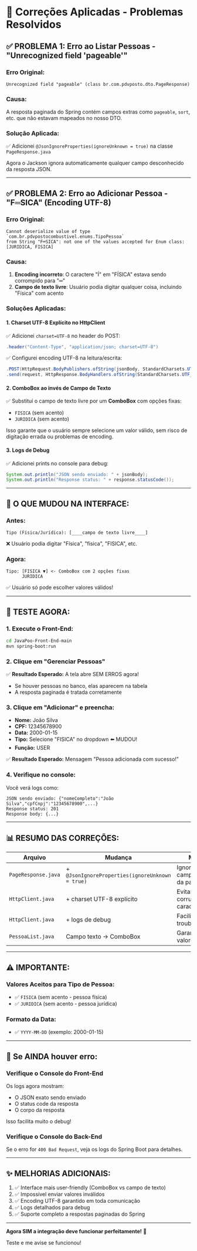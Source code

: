 # 🔧 Correções Aplicadas - Problemas Resolvidos

## ✅ PROBLEMA 1: Erro ao Listar Pessoas - "Unrecognized field 'pageable'"

### Erro Original:
```
Unrecognized field "pageable" (class br.com.pdvposto.dto.PageResponse)
```

### Causa:
A resposta paginada do Spring contém campos extras como `pageable`, `sort`, etc. que não estavam mapeados no nosso DTO.

### Solução Aplicada:
✅ Adicionei `@JsonIgnoreProperties(ignoreUnknown = true)` na classe `PageResponse.java`

Agora o Jackson ignora automaticamente qualquer campo desconhecido da resposta JSON.

---

## ✅ PROBLEMA 2: Erro ao Adicionar Pessoa - "F═SICA" (Encoding UTF-8)

### Erro Original:
```
Cannot deserialize value of type `com.br.pdvpostocombustivel.enums.TipoPessoa` 
from String "F═SICA": not one of the values accepted for Enum class: [JURIDICA, FISICA]
```

### Causa:
1. **Encoding incorreto**: O caractere "Í" em "FÍSICA" estava sendo corrompido para "═"
2. **Campo de texto livre**: Usuário podia digitar qualquer coisa, incluindo "Física" com acento

### Soluções Aplicadas:

#### 1. Charset UTF-8 Explícito no HttpClient
✅ Adicionei `charset=UTF-8` no header do POST:
```java
.header("Content-Type", "application/json; charset=UTF-8")
```

✅ Configurei encoding UTF-8 na leitura/escrita:
```java
.POST(HttpRequest.BodyPublishers.ofString(jsonBody, StandardCharsets.UTF_8))
.send(request, HttpResponse.BodyHandlers.ofString(StandardCharsets.UTF_8))
```

#### 2. ComboBox ao invés de Campo de Texto
✅ Substituí o campo de texto livre por um **ComboBox** com opções fixas:
- `FISICA` (sem acento)
- `JURIDICA` (sem acento)

Isso garante que o usuário sempre selecione um valor válido, sem risco de digitação errada ou problemas de encoding.

#### 3. Logs de Debug
✅ Adicionei prints no console para debug:
```java
System.out.println("JSON sendo enviado: " + jsonBody);
System.out.println("Response status: " + response.statusCode());
```

---

## 🎯 O QUE MUDOU NA INTERFACE:

### Antes:
```
Tipo (Física/Jurídica): [____campo de texto livre____]
```
❌ Usuário podia digitar "Física", "fisica", "FISICA", etc.

### Agora:
```
Tipo: [FISICA ▼] <- ComboBox com 2 opções fixas
      JURIDICA
```
✅ Usuário só pode escolher valores válidos!

---

## 🚀 TESTE AGORA:

### 1. Execute o Front-End:
```bash
cd JavaPoo-Front-End-main
mvn spring-boot:run
```

### 2. Clique em "Gerenciar Pessoas"
✅ **Resultado Esperado:** A tela abre SEM ERROS agora!
- Se houver pessoas no banco, elas aparecem na tabela
- A resposta paginada é tratada corretamente

### 3. Clique em "Adicionar" e preencha:
- **Nome:** João Silva
- **CPF:** 12345678900
- **Data:** 2000-01-15
- **Tipo:** Selecione "FISICA" no dropdown ⬅️ MUDOU!
- **Função:** USER

✅ **Resultado Esperado:** Mensagem "Pessoa adicionada com sucesso!"

### 4. Verifique no console:
Você verá logs como:
```
JSON sendo enviado: {"nomeCompleto":"João Silva","cpfCnpj":"12345678900",...}
Response status: 201
Response body: {...}
```

---

## 📊 RESUMO DAS CORREÇÕES:

| Arquivo | Mudança | Motivo |
|---------|---------|--------|
| `PageResponse.java` | + `@JsonIgnoreProperties(ignoreUnknown = true)` | Ignorar campos extras da paginação |
| `HttpClient.java` | + charset UTF-8 explícito | Evitar corrupção de caracteres |
| `HttpClient.java` | + logs de debug | Facilitar troubleshooting |
| `PessoaList.java` | Campo texto → ComboBox | Garantir valores válidos |

---

## ⚠️ IMPORTANTE:

### Valores Aceitos para Tipo de Pessoa:
- ✅ `FISICA` (sem acento - pessoa física)
- ✅ `JURIDICA` (sem acento - pessoa jurídica)

### Formato da Data:
- ✅ `YYYY-MM-DD` (exemplo: 2000-01-15)

---

## 🐛 Se AINDA houver erro:

### Verifique o Console do Front-End
Os logs agora mostram:
- O JSON exato sendo enviado
- O status code da resposta
- O corpo da resposta

Isso facilita muito o debug!

### Verifique o Console do Back-End
Se o erro for `400 Bad Request`, veja os logs do Spring Boot para detalhes.

---

## ✨ MELHORIAS ADICIONAIS:

1. ✅ Interface mais user-friendly (ComboBox vs campo de texto)
2. ✅ Impossível enviar valores inválidos
3. ✅ Encoding UTF-8 garantido em toda comunicação
4. ✅ Logs detalhados para debug
5. ✅ Suporte completo a respostas paginadas do Spring

---

**Agora SIM a integração deve funcionar perfeitamente!** 🎉

Teste e me avise se funcionou!

